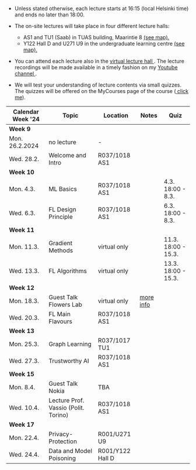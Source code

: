 * Unless stated otherwise, each lecture starts at 16:15 (local Helsinki time) and ends no later than 18:00. 

* The on-site lectures will take place in four different lecture halls:  
  -   AS1 and TU1 (Saab) in TUAS building, Maarintie 8 <a href="https://maps.app.goo.gl/WymneLDPXe1WU2cg9"> (see map). </a> 
  -  Y122 Hall D and U271 U9 in the undergraduate learning centre <a href="https://maps.app.goo.gl/B8HBKVaDoSsEBV448"> (see map). </a>

* You can attend each lecture also in the <a href="https://aalto.zoom.us/j/61924584460?pwd=MXJDSHFyemdCOS91aFJxMmhqdXJwQT09"> virtual lecture hall </a>. 
The lecture recordings will be made available in a timely fashion on my <a href="https://www.youtube.com/channel/UC_tW4Z_GfJ2WCnKDtwMuDUA"> Youtube channel  </a>.

* We will test your understanding of lecture contents via small quizzes. 
The quizzes will be offered on the MyCourses page of the course (<a href="https://mycourses.aalto.fi/course/view.php?id=41947&section=1"> click me</a>). 



| Calendar Week '24| Topic                 | Location  |  Notes  | Quiz |
|-----------------|-----------------------|---------------|--------------|--------------|
|**Week 9**    |                       |               |              |            |
|    Mon. 26.2.2024   |   no lecture |       -        |              |   |      
|   Wed. 28.2.     | Welcome and Intro | R037/1018 AS1      |        |     |  
|**Week 10**    |                       |               |              |          |
| Mon. 4.3. |   ML Basics       |       R037/1018 AS1  |          |   4.3. 18:00 - 8.3.   |
| Wed. 6.3. |  FL Design Principle       |     R037/1018 AS1     |        |   6.3. 18:00  - 8.3.   |
|**Week 11**    |                       |               |              |          |
| Mon. 11.3. | Gradient Methods   |    virtual only  |            |  11.3. 18:00 - 15.3.  |  
| Wed. 13.3. | FL Algorithms    |      virtual only    |      |   13.3. 18:00  - 15.3. |
|**Week 12**  |                       |               |              |         |
| Mon. 18.3. |  Guest Talk Flowers Lab   | virtual only | <a href="GuestLectureFlower.md"> more info  </a>     |   |
| Wed. 20.3. |  FL Main Flavours    |  R037/1018 AS1    |       |         |    
|**Week 13**   |                       |               |              |         |
| Mon. 25.3. | Graph Learning |  R037/1017 TU1        |               |   |
| Wed. 27.3. | Trustworthy AI |   R037/1018 AS1         |               |   | 
|**Week 15**  |                       |               |              |         |
| Mon. 8.4. | Guest Talk Nokia |   TBA      |               |      |
| Wed. 10.4. | Lecture Prof. Vassio (Polit. Torino)  |   R037/1018 AS1         |               |       |
|**Week 17**   |          |               |              |         |
| Mon. 22.4.   |   Privacy-Protection  |     R001/U271 U9 | |     |
|  Wed. 24.4.   |   Data and Model Poisoning  |    R001/Y122 Hall D | |      |